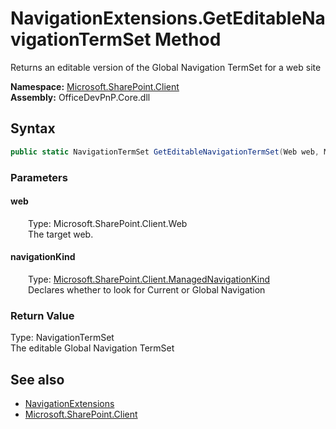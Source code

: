 # NavigationExtensions.GetEditableNavigationTermSet Method  
 Returns an editable version of the Global Navigation TermSet for a web site   

**Namespace:** [Microsoft.SharePoint.Client](Microsoft.SharePoint.Client.md)  
**Assembly:** OfficeDevPnP.Core.dll  
## Syntax
```C#
public static NavigationTermSet GetEditableNavigationTermSet(Web web, ManagedNavigationKind navigationKind)
```
### Parameters
#### web  
&emsp;&emsp;Type: Microsoft.SharePoint.Client.Web  
&emsp;&emsp;The target web.  

  

#### navigationKind  
&emsp;&emsp;Type: [Microsoft.SharePoint.Client.ManagedNavigationKind](Microsoft.SharePoint.Client.ManagedNavigationKind.md)  
&emsp;&emsp;Declares whether to look for Current or Global Navigation  

  

### Return Value
Type: NavigationTermSet  
The editable Global Navigation TermSet  


## See also
- [NavigationExtensions](Microsoft.SharePoint.Client.NavigationExtensions.md) 
- [Microsoft.SharePoint.Client](Microsoft.SharePoint.Client.md) 
